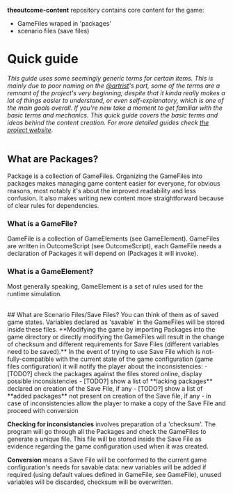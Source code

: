 **theoutcome-content** repository contains core content for the game:
- GameFiles wraped in 'packages'
- scenario files (save files)


# Quick guide
*This guide uses some seemingly generic terms for certain items. This is mainly due to poor naming on the [@artrist](https://github.com/artrist)'s part, some of the terms are a remnant of the project's very beginning; despite that it kinda really makes a lot of things easier to understand, or even self-explanatory, which is one of the main goals overall. If you're new take a moment to get familiar with the basic terms and mechanics. This quick guide covers the basic terms and ideas behind the content creation. For more detailed guides check [the project website](https://theoutcome.000webhostapp.com/index.php/modding/).*
<br />
<br />
## What are Packages?
Package is a collection of GameFiles. Organizing the GameFiles into packages makes managing game content easier for everyone, for obvious reasons, most notably it's about the improved readability and less confusion. It also makes writing new content more straightforward because of clear rules for dependencies.

### What is a GameFile?
GameFile is a collection of GameElements (see GameElement). GameFiles are written in OutcomeScript (see OutcomeScript), each GameFile needs a declaration of Packages it will depend on (Packages it will invoke).

### What is a GameElement?
Most generally speaking, GameElement is a set of rules used for the runtime simulation.

<br />
## What are Scenario Files/Save Files?
You can think of them as of saved game states. Variables declared as 'savable' in the GameFiles will be stored inside these files. **Modifying the game by importing Packages into the game directory or directly modifying the GameFiles will result in the change of checksum and different requirements for Save Files (different variables need to be saved).** In the event of trying to use Save File which is not-fully-compatible with the current state of the game configuration (game files configuration) it will notify the player about the inconsistencies:
- [TODO?] check the packages against the files stored online, display possible inconsistencies
- [TODO?] show a list of **lacking packages** declared on creation of the Save File, if any
- [TODO?] show a list of **added packages** not present on creation of the Save file, if any
- in case of inconsistencies allow the player to make a copy of the Save File and proceed with conversion 

**Checking for inconsistancies** involves preparation of a 'checksum'. The program will go through all the Packages and check the GameFiles to generate a unique file. This file will be stored inside the Save File as evidence regarding the game configuration used when it was created.

**Conversion** means a Save File will be conformed to the current game configuration's needs for savable data: new variables will be added if required (using default values defined in GameFile, see GameFile), unused variables will be discarded, checksum will be overwritten.


